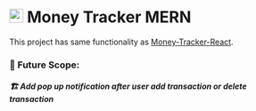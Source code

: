 # <img src="https://user-images.githubusercontent.com/100275369/203374771-cd3d2c2c-cc21-4f98-8304-4642328c1288.png" width="25px"/> Money Tracker MERN

This project has same functionality as <a href="https://github.com/rohitkbc/Money-Tracker-React">Money-Tracker-React</a>.              

### 🔮 Future Scope:
##### 🏗️ Add pop up notification after user add transaction or delete transaction
